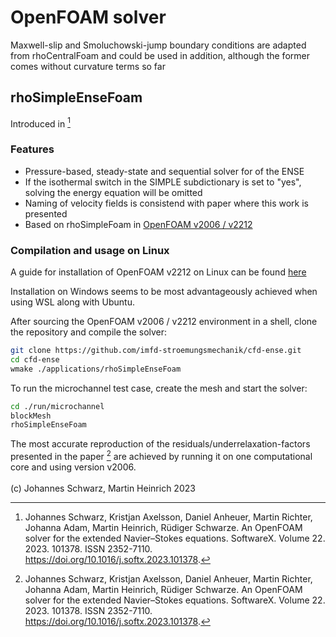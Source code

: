 # OpenFOAM solver
Maxwell-slip and Smoluchowski-jump boundary conditions are adapted from rhoCentralFoam and could be used in addition, although the former comes without curvature terms so far
## rhoSimpleEnseFoam

Introduced in [^10]

### Features

- Pressure-based, steady-state and sequential solver for of the ENSE
- If the isothermal switch in the SIMPLE subdictionary is set to "yes", solving the energy equation will be omitted
- Naming of velocity fields is consistend with paper where this work is presented
- Based on rhoSimpleFoam in [OpenFOAM v2006 / v2212](https://www.openfoam.com)

### Compilation and usage on Linux

A guide for installation of OpenFOAM v2212 on Linux can be found [here](https://develop.openfoam.com/Development/openfoam/-/wikis/precompiled/debian)

Installation on Windows seems to be most advantageously achieved when using WSL along with Ubuntu.

After sourcing the OpenFOAM v2006 / v2212 environment in a shell, clone the repository and compile the solver:
```bash
git clone https://github.com/imfd-stroemungsmechanik/cfd-ense.git
cd cfd-ense
wmake ./applications/rhoSimpleEnseFoam
```
 
To run the microchannel test case, create the mesh and start the solver:
```bash
cd ./run/microchannel
blockMesh
rhoSimpleEnseFoam
```
The most accurate reproduction of the residuals/underrelaxation-factors presented in the paper [^10] are achieved by running it on one computational core and using version v2006.
\
\
(c) Johannes Schwarz, Martin Heinrich 2023

[^10]: Johannes Schwarz, Kristjan Axelsson, Daniel Anheuer, Martin Richter, Johanna Adam, Martin Heinrich, Rüdiger Schwarze. An OpenFOAM solver for the extended Navier–Stokes equations. SoftwareX. Volume 22. 2023. 101378. ISSN 2352-7110. https://doi.org/10.1016/j.softx.2023.101378.